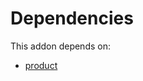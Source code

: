 # Dependencies

This addon depends on:

- [product](../../../../../oca-ocb-sale/odoo-bringout-oca-ocb-product)
